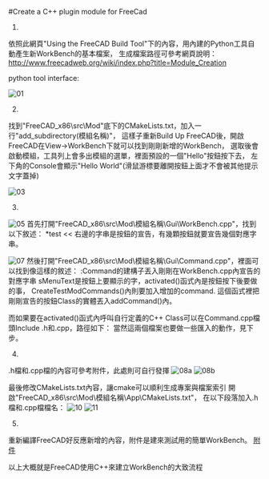 #Create a C++ plugin module for FreeCad


1. 
依照此網頁"Using the FreeCAD Build Tool"下的內容，用內建的Python工具自動產生新WorkBench的基本檔案，
生成檔案路徑可參考網頁說明：http://www.freecadweb.org/wiki/index.php?title=Module_Creation    

python tool interface:

![01](https://github.com/yclilian/3D-Printing-Project/blob/master/Tutorials/Images/Module_c-_Creation/01.png)

2.
找到"FreeCAD_x86\src\Mod"底下的CMakeLists.txt，加入一行"add_subdirectory(模組名稱)"，
這樣子重新Build Up FreeCAD後，開啟FreeCAD在View->WorkBench下就可以找到剛剛新增的WorkBench，
選取後會啟動模組，工具列上會多出模組的選單，裡面預設的一個"Hello"按鈕按下去，
左下角的Console會顯示"Hello World"(滑鼠游標要離開按鈕上面才不會被其他提示文字蓋掉)

![03](https://github.com/yclilian/3D-Printing-Project/blob/master/Tutorials/Images/Module_c-_Creation/03.png)


3.

![05](https://github.com/yclilian/3D-Printing-Project/blob/master/Tutorials/Images/Module_c-_Creation/05.png)
首先打開"FreeCAD_x86\src\Mod\模組名稱\Gui\WorkBench.cpp"，找到以下敘述：
*test << 右邊的字串是按鈕的宣告，有幾顆按鈕就要宣告幾個對應字串。




![07](https://github.com/yclilian/3D-Printing-Project/blob/master/Tutorials/Images/Module_c-_Creation/07.png)
然後打開"FreeCAD_x86\src\Mod\模組名稱\Gui\Command.cpp"，裡面可以找到像這樣的敘述：
:Command的建構子丟入剛剛在WorkBench.cpp內宣告的對應字串
sMenuText是按鈕上要顯示的字，activated()函式內是按鈕按下後要做的事，
CreateTestModCommands()內則要加入增加的command.
這個函式裡把剛剛宣告的按鈕Class的實體丟入addCommand()內。




而如果要在activated()函式內呼叫自行定義的C++ Class可以在Command.cpp檔頭Include .h和.cpp，路徑如下：
當然這兩個檔案也要做一些匯入的動作，見下步。

4.
.h檔和.cpp檔的內容可參考附件，此處則可自行發揮
![08a](https://github.com/yclilian/3D-Printing-Project/blob/master/Tutorials/Images/Module_c-_Creation/08a.png)
![08b](https://github.com/yclilian/3D-Printing-Project/blob/master/Tutorials/Images/Module_c-_Creation/08b.png)

最後修改CMakeLists.txt內容，讓cmake可以順利生成專案與檔案索引
開啟"FreeCAD_x86\src\Mod\模組名稱\App\CMakeLists.txt"，
在以下段落加入.h檔和.cpp檔檔名：
![10](https://github.com/yclilian/3D-Printing-Project/blob/master/Tutorials/Images/Module_c-_Creation/10.png)
![11](https://github.com/yclilian/3D-Printing-Project/blob/master/Tutorials/Images/Module_c-_Creation/11.png)


5.
重新編譯FreeCAD好反應新增的內容，附件是建來測試用的簡單WorkBench。
[附件](https://www.dropbox.com/s/yo3e1u2avmt9zkl/TestMod.rar?dl=0)

以上大概就是FreeCAD使用C++來建立WorkBench的大致流程
